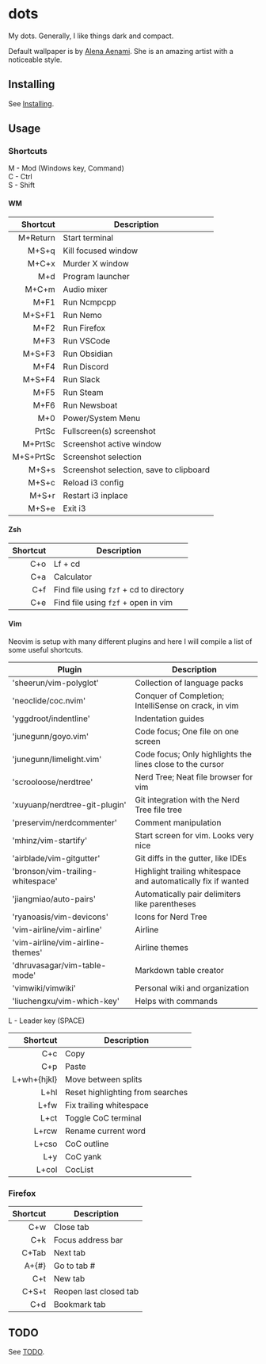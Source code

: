 # dots
My dots. Generally, I like things dark and compact.

Default wallpaper is by [Alena Aenami](https://www.artstation.com/aenamiart). She is an amazing artist with a noticeable style.

## Installing
See [Installing](.dots/INSTALLING.md).

## Usage

### Shortcuts
M - Mod (Windows key, Command)\
C - Ctrl\
S - Shift

#### WM
Shortcut | Description
--------:|------------
M+Return | Start terminal
M+S+q    | Kill focused window
M+C+x    | Murder X window
M+d      | Program launcher
M+C+m    | Audio mixer
M+F1     | Run Ncmpcpp
M+S+F1   | Run Nemo
M+F2     | Run Firefox
M+F3     | Run VSCode
M+S+F3   | Run Obsidian
M+F4     | Run Discord
M+S+F4   | Run Slack
M+F5     | Run Steam
M+F6     | Run Newsboat
M+0      | Power/System Menu
PrtSc    | Fullscreen(s) screenshot
M+PrtSc  | Screenshot active window
M+S+PrtSc | Screenshot selection
M+S+s    | Screenshot selection, save to clipboard
M+S+c    | Reload i3 config
M+S+r    | Restart i3 inplace
M+S+e    | Exit i3

#### Zsh
Shortcut | Description
--------:|------------
C+o      | Lf + cd
C+a      | Calculator
C+f      | Find file using `fzf` + cd to directory
C+e      | Find file using `fzf` + open in vim

#### Vim
Neovim is setup with many different plugins and here I will compile a list of some useful shortcuts.

Plugin | Description
-------|------------
'sheerun/vim-polyglot' | Collection of language packs
'neoclide/coc.nvim' | Conquer of Completion; IntelliSense on crack, in vim
'yggdroot/indentline' | Indentation guides
'junegunn/goyo.vim' | Code focus; One file on one screen
'junegunn/limelight.vim' | Code focus; Only highlights the lines close to the cursor
'scrooloose/nerdtree' | Nerd Tree; Neat file browser for vim
'xuyuanp/nerdtree-git-plugin' | Git integration with the Nerd Tree file tree
'preservim/nerdcommenter' | Comment manipulation
'mhinz/vim-startify' | Start screen for vim. Looks very nice
'airblade/vim-gitgutter' | Git diffs in the gutter, like IDEs
'bronson/vim-trailing-whitespace' | Highlight trailing whitespace and automatically fix if wanted
'jiangmiao/auto-pairs' | Automatically pair delimiters like parentheses
'ryanoasis/vim-devicons' | Icons for Nerd Tree
'vim-airline/vim-airline' | Airline
'vim-airline/vim-airline-themes' | Airline themes
'dhruvasagar/vim-table-mode' | Markdown table creator
'vimwiki/vimwiki' | Personal wiki and organization
'liuchengxu/vim-which-key' | Helps with commands

L - Leader key (SPACE)

Shortcut | Description
--------:|------------
C+c      | Copy
C+p      | Paste
L+wh+{hjkl} | Move between splits
L+hl     | Reset highlighting from searches
L+fw     | Fix trailing whitespace
L+ct     | Toggle CoC terminal
L+rcw    | Rename current word
L+cso    | CoC outline
L+y      | CoC yank
L+col    | CocList

### Firefox
Shortcut | Description
--------:|------------
C+w      | Close tab
C+k      | Focus address bar
C+Tab    | Next tab
A+{#}    | Go to tab #
C+t      | New tab
C+S+t    | Reopen last closed tab
C+d      | Bookmark tab

## TODO
See [TODO](.dots/TODO.md).